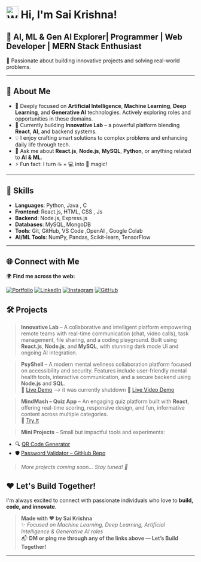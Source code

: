 # <img src="https://registry.npmmirror.com/@lobehub/fluent-emoji-anim-1/1.0.0/files/assets/1f44b.webp" alt="Waving Hand" width="32" /> Hi, I'm Sai Krishna!


## 👑 AI, ML & Gen AI Explorer| Programmer | Web Developer | MERN Stack Enthusiast 
🚀 Passionate about building innovative projects and solving real-world problems.

---

## 🌟 About Me
- 🌱 Deeply focused on **Artificial Intelligence**, **Machine Learning**, **Deep Learning**, and **Generative AI** technologies. Actively exploring roles and opportunities in these domains.
- 🔭 Currently building **Innovative Lab** – a powerful platform blending **React**, **AI**, and backend systems.
- 💡 I enjoy crafting smart solutions to complex problems and enhancing daily life through tech.
- 💬 Ask me about **React.js**, **Node.js**, **MySQL**, **Python**, or anything related to **AI & ML**.
- ⚡ Fun fact: I turn ☕ + 💻 into 🚀 magic!

---

## 💼 Skills

- **Languages**:  Python, Java , C
- **Frontend**: React.js, HTML, CSS , Js
- **Backend**: Node.js, Express.js
- **Databases**: MySQL, MongoDB
- **Tools**: Git, GitHub, VS Code ,OpenAI , Google Colab
- **AI/ML Tools**: NumPy, Pandas, Scikit-learn, TensorFlow

---

## 🌐 Connect with Me

🌍 **Find me across the web:**

[![Portfolio](https://img.shields.io/badge/Portfolio-Visit-blue?logo=Google-Chrome&logoColor=white)](https://saikrishnapedada.netlify.app/)
[![LinkedIn](https://img.shields.io/badge/LinkedIn-Connect-blue?logo=linkedin)](https://www.linkedin.com/in/pedada-sai-krishna-94339b297/)
[![Instagram](https://img.shields.io/badge/Instagram-Follow-pink?logo=instagram)](https://www.instagram.com/_p_s_k_12_/)
[![GitHub](https://img.shields.io/badge/GitHub-Follow-black?logo=github)](https://github.com/pedadasaikrishna)

## 🛠️ Projects

> **Innovative Lab** – A collaborative and intelligent platform empowering remote teams with real-time communication (chat, video calls), task management, file sharing, and a coding playground. Built using **React.js**, **Node.js**, and **MySQL**, with stunning dark mode UI and ongoing AI integration.

> **PsyShell** – A modern mental wellness collaboration platform focused on accessibility and security. Features include user-friendly mental health tools, interactive communication, and a secure backend using **Node.js** and **SQL**.  
🔗 [Live Demo](https://psyshell.co/)  --> it was currently shutdown
> 🔗 [Live Video Demo](https://saikrishnapedada.netlify.app/videos/psyshell.mp4) 

> **MindMash – Quiz App** – An engaging quiz platform built with **React**, offering real-time scoring, responsive design, and fun, informative content across multiple categories.  
🔗 [Try It](https://mindmash.netlify.app/) 

> **Mini Projects** – Small but impactful tools and experiments:
- 🔍 [QR Code Generator](https://qrgeneratorbysaikrishna.netlify.app)
- 🛡️ [Password Validator – GitHub Repo](https://github.com/pedadasaikrishna/passwordvalidator)

> _More projects coming soon... Stay tuned! 🚀_

## ❤️ Let's Build Together!

I'm always excited to connect with passionate individuals who love to **build, code, and innovate**.

> **Made with ❤️ by Sai Krishna**  
> ✨ *Focused on Machine Learning, Deep Learning, Artificial Intelligence & Generative AI roles*  
> 📬 **DM or ping me through any of the links above — Let’s Build Together!**

---
